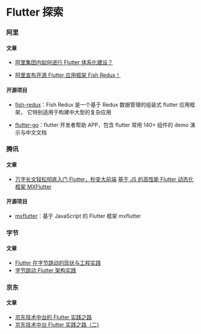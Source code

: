 # Flutter 探索

### 阿里

#### 文章

- [阿里集团内如何进行 Flutter 体系化建设？](https://juejin.im/post/5e85ae636fb9a03c741366f3)

- [阿里宣布开源 Flutter 应用框架 Fish Redux！](https://www.infoq.cn/article/hTdKPOLumZlUDA*c708e)

#### 开源项目

- [fish-redux](https://github.com/alibaba/fish-redux)：Fish Redux 是一个基于 Redux 数据管理的组装式 flutter 应用框架， 它特别适用于构建中大型的复杂应用

- [flutter-go](https://github.com/alibaba/flutter-go)：flutter 开发者帮助 APP，包含 flutter 常用 140+ 组件的 demo 演示与中文文档

### 腾讯

#### 文章

- [万字长文轻松彻底入门 Flutter，秒变大前端](https://zhuanlan.zhihu.com/p/90836859)
  [基于 JS 的高性能 Flutter 动态化框架 MXFlutter](https://cloud.tencent.com/developer/article/1472361)

#### 开源项目

- [mxflutter](https://github.com/mxflutter/mxflutter)：基于 JavaScript 的 Flutter 框架 mxflutter

### 字节

#### 文章

- [Flutter 在字节跳动的现状与工程实践](https://www.infoq.cn/article/EYYIY7tp133QAC4U3Y5R)
- [字节跳动 Flutter 架构实践](https://www.infoq.cn/article/D1dGL9sCXigtbai9jWZo)

### 京东

#### 文章

- [京东技术中台的 Flutter 实践之路](https://juejin.im/post/5d6f34056fb9a06acd453f38)
- [京东技术中台 Flutter 实践之路（二)](https://mp.weixin.qq.com/s/1NkYV8PI5xg5-cl53dAv7w)
